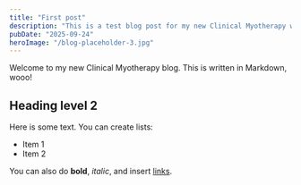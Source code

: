 ```yaml
---
title: "First post"
description: "This is a test blog post for my new Clinical Myotherapy website"
pubDate: "2025-09-24"
heroImage: "/blog-placeholder-3.jpg"
---
```


Welcome to my new Clinical Myotherapy blog. This is written in Markdown, wooo!

## Heading level 2

Here is some text. You can create lists:

- Item 1
- Item 2

You can also do **bold**, *italic*, and insert [links](https://massage.melbourne).